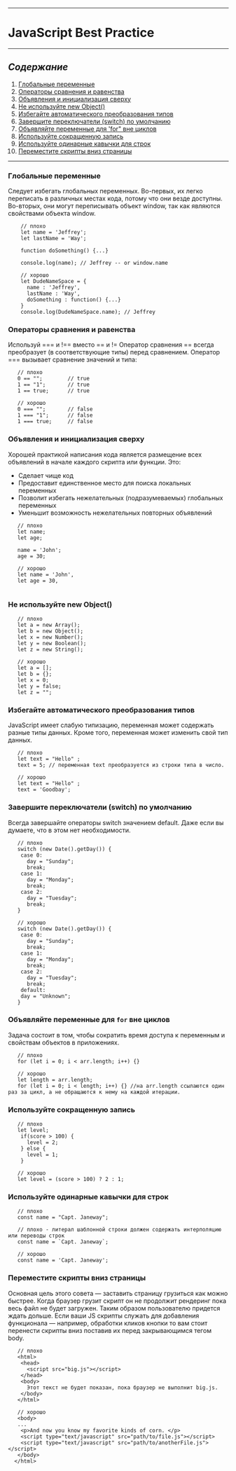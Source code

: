 ___
# **JavaScript Best Practice**
___

## ***Содержание***
 1.	[Глобальные переменные](#глобальные-переменные)
 2.	[Операторы сравнения и равенства](#операторы-сравнения-и-равенства)
 3. [Объявления и инициализация сверху](#объявления-и-инициализация-сверху)
 4. [Не используйте new Object()](#не-используйте-new-Object)
 5. [Избегайте автоматического преобразования типов](#избегайте-автоматического-преобразования-типов)
 6. [Завершите переключатели (switch) по умолчанию](#завершите-переключатели-switch-по-умолчанию)
 7. [Объявляйте переменные для 'for" вне циклов](#объявляйте-переменные-для-for-вне-циклов)
 8. [Используйте сокращенную запись](#используйте-сокращенную-запись)
 9. [Используйте одинарные кавычки для строк](#Используйте-одинарные-кавычки-для-строк)
10. [Переместите скрипты вниз страницы](#переместите-скрипты-вниз-страницы)
___

### Глобальные переменные
Следует избегать глобальных переменных. Во-первых, их легко переписать в различных местах кода, потому что они везде доступны. Во-вторых, они могут переписывать объект window, так как являются свойствами объекта window.
```
    // плохо
    let name = 'Jeffrey';  
    let lastName = 'Way';  
  
    function doSomething() {...}  
  
    console.log(name); // Jeffrey -- or window.name  

    // хорошо
    let DudeNameSpace = {  
      name : 'Jeffrey',  
      lastName : 'Way',  
      doSomething : function() {...}  
    }  
    console.log(DudeNameSpace.name); // Jeffrey  
```
### Операторы сравнения и равенства
Используй === и !== вместо == и !=
Оператор сравнения == всегда преобразует (в соответствующие типы) перед сравнением.
Оператор === вызывает сравнение значений и типа:  
```
   // плохо
   0 == "";        // true
   1 == "1";       // true
   1 == true;      // true

   // хорошо
   0 === "";       // false
   1 === "1";      // false
   1 === true;     // false
```
### Объявления и инициализация сверху
Хорошей практикой написания кода является размещение всех объявлений в начале каждого скрипта или функции.
Это:
* Сделает чище код
* Предоставит единственное место для поиска локальных переменных
* Позволит избегать нежелательных (подразумеваемых) глобальных переменных
* Уменьшит возможность нежелательных повторных объявлений  
```
   // плохо
   let name;
   let age;

   name = 'John';
   age = 30;

   // хорошо
   let name = 'John',
   let age = 30,
   
```
### Не используйте new Object()
```
   // плохо
   let a = new Array();
   let b = new Object();
   let x = new Number();
   let y = new Boolean();
   let z = new String();

   // хорошо
   let a = [];
   let b = {};
   let x = 0;
   let y = false;
   let z = "";
```
### Избегайте автоматического преобразования типов
JavaScript имеет слабую типизацию, переменная может содержать разные типы данных. Кроме того, переменная может изменить свой тип данных.
```
   // плохо
   let text = "Hello" ; 
   text = 5; // переменная text преобразуется из строки типа в число.

   // хорошо
   let text = "Hello" ; 
   text = 'Goodbay'; 
```
### Завершите переключатели (switch) по умолчанию
Всегда завершайте операторы switch значением default. Даже если вы думаете, что в этом нет необходимости.
```
   // плохо
   switch (new Date().getDay()) {
    case 0:
      day = "Sunday";
      break;
    case 1:
      day = "Monday";
      break;
    case 2:
      day = "Tuesday";
      break;
   }

   // хорошо
   switch (new Date().getDay()) {
    case 0:
      day = "Sunday";
      break;
    case 1:
      day = "Monday";
      break;
    case 2:
      day = "Tuesday";
      break;
    default:
    day = "Unknown";
   }
```
### Объявляйте переменные для `for` вне циклов
Задача состоит в том, чтобы сократить время доступа к переменным и свойствам объектов в приложениях.
```
   // плохо
   for (let i = 0; i < arr.length; i++) {}

   // хорошо
   let length = arr.length;
   for (let i = 0; i < length; i++) {} //на arr.length ссылаются один раз за цикл, а не обращаются к нему на каждой итерации.
```
### Используйте сокращенную запись 
```
   // плохо
   let level;
    if(score > 100) {
      level = 2;
    } else {
      level = 1;
    }

   // хорошо
   let level = (score > 100) ? 2 : 1;
```
### Используйте одинарные кавычки для строк
```
   // плохо
   const name = "Capt. Janeway";

   // плохо - литерал шаблонной строки должен содержать интерполяцию или переводы строк
   const name = `Capt. Janeway`;

   // хорошо
   const name = 'Capt. Janeway';
```
### Переместите скрипты вниз страницы
Основная цель этого совета — заставить страницу грузиться как можно быстрее. Когда браузер грузит скрипт он не продолжит рендеринг пока весь файл не будет загружен. Таким образом пользователю придется ждать дольше.
Если ваши JS скрипты служать для добавления функционала — например, обработки кликов кнопки то вам стоит перенести скрипты вниз поставив их перед закрывающимся тегом body.
```
   // плохо
   <html>
    <head>
      <script src="big.js"></script>
    </head>
    <body>
      Этот текст не будет показан, пока браузер не выполнит big.js.
    </body>
   </html>

   // хорошо
   <body>
   ...
    <p>And now you know my favorite kinds of corn. </p>  
    <script type="text/javascript" src="path/to/file.js"></script>  
    <script type="text/javascript" src="path/to/anotherFile.js"></script>  
   </body>  
  </html>
```
 